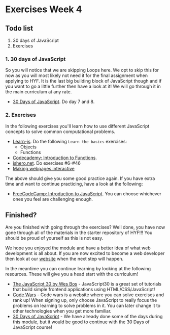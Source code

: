 # Exercises Week 4

## Todo list

1. 30 days of JavaScript
2. Exercises

### 1. 30 days of JavaScript

So you will notice that we are skipping Loops here. We opt to skip this for now as you will most likely not need it for the final assignment when applying to HYF. It is the last big building block of JavaScript though and if you want to go a little further then have a look at it! We will go through it in the main curriculum at any rate.

- [30 Days of JavaScript](https://github.com/Asabeneh/30-Days-Of-JavaScript/blob/master/readMe.md). Do day 7 and 8.

### 2. Exercises

In the following exercises you'll learn how to use different JavaScript concepts to solve common computational problems.

- [Learn-js](https://www.learn-js.org/). Do the following `Learn the basics` exercises:
  - Objects
  - Functions
- [Codecademy: Introduction to Functions](https://www.codecademy.com/courses/introduction-to-javascript/lessons/functions/exercises/intro-to-functions).
- [jshero.net](https://www.jshero.net/en/success.html). Do exercises #6-#46
- [Making webpages interactive](https://www.khanacademy.org/computing/computer-programming/html-css-js)

The above should give you some good practice again. If you have extra time and want to continue practicing, have a look at the following:

- [FreeCodeCamp: Introduction to JavaScript](https://learn.freecodecamp.org/javascript-algorithms-and-data-structures/basic-javascript). You can choose whichever ones you feel are challenging enough.

## Finished?

Are you finished with going through the exercises? Well done, you have now gone through all of the materials in the starter repository of HYF!!! You should be proud of yourself as this is not easy.

We hope you enjoyed the module and have a better idea of what web development is all about. If you are now excited to become a web developer then look at our [website](https://www.hackyourfuture.net/apply) when the next step will happen.

In the meantime you can continue learning by looking at the following resources. These will give you a head start with the curriculum!

- [The JavaScript 30 by Wes Bos](https://javascript30.com/) - JavaScript30 is a great set of tutorials that build simple frontend applications using HTML/CSS/JavaScript!
- [Code Wars](https://www.codewars.com/) - Code wars is a website where you can solve exercises and rank up! When signing up, only choose JavaScript to really focus the problems on learning to solve problems in it. You can later change it to other technologies when you get more familiar.
- [30 Days of JavaScript](https://github.com/Asabeneh/30-Days-Of-JavaScript/blob/master/readMe.md) - We have already done some of the days during this module, but it would be good to continue with the 30 Days of JavaScript course!
